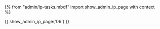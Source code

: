 {% from "admin/ip-tasks.mbdf" import show_admin_ip_page with context %}

{{ show_admin_ip_page('06') }}



